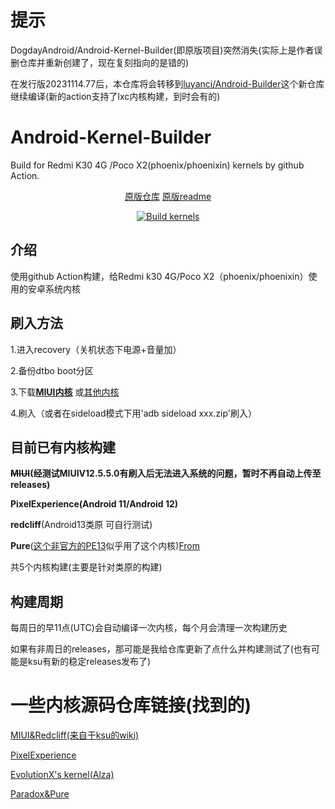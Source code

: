# 提示
DogdayAndroid/Android-Kernel-Builder(即原版项目)突然消失(实际上是作者误删仓库并重新创建了，现在复刻指向的是错的)

在发行版20231114.77后，本仓库将会转移到[luyanci/Android-Builder](https://github.com/luyanci/Android-Builder/)这个新仓库继续编译(新的action支持了lxc内核构建，到时会有的)

# Android-Kernel-Builder
 Build for Redmi K30 4G /Poco X2(phoenix/phoenixin) kernels by github Action. 
 <center> 
  
[原版仓库](https://github.com/DogdayAndroid/Android-Builder/)  [原版readme](https://github.com/luyanci/Android-Kernel-Builder/blob/main/README_vanlia.md) 
  
 [![Build kernels](https://github.com/luyanci/Android-Kernel-Builder/actions/workflows/build.yml/badge.svg)](https://github.com/luyanci/Android-Kernel-Builder/actions/workflows/build.yml)  
  
 </center> 
  
 ## 介绍 
 使用github Action构建，给Redmi k30 4G/Poco X2（phoenix/phoenixin）使用的安卓系统内核 
 ## 刷入方法 
 1.进入recovery（关机状态下电源+音量加） 
  
 2.备份dtbo boot分区 
  
 3.下载[**MIUI内核**](https://github.com/luyanci/Android-Kernel-Builder/releases/tag/miui) 
 或[其他内核](https://github.com/luyanci/Android-Kernel-Builder/releases/latest) 
  
 4.刷入（或者在sideload模式下用'adb sideload xxx.zip'刷入） 
  
 ## 目前已有内核构建 
  
 **~~MIUI~~(经测试MIUIV12.5.5.0有刷入后无法进入系统的问题，暂时不再自动上传至releases)** 
  
 **PixelExperience(Android 11/Android 12)** 
  
 **redcliff**(Android13类原 可自行测试) 
  
 **Pure**([这个非官方的PE13](https://github.com/SimpleJony/device_xiaomi_phoenix/releases/tag/PEPlus)似乎用了这个内核)[From](https://github.com/PixelExperience/official_devices/issues/3155) 
  
 共5个内核构建(主要是针对类原的构建) 
  
 ## 构建周期 
 每周日的早11点(UTC)会自动编译一次内核，每个月会清理一次构建历史 
  
 如果有非周日的releases，那可能是我给仓库更新了点什么并构建测试了(也有可能是ksu有新的稳定releases发布了) 
  
 # 一些内核源码仓库链接(找到的) 
  [MIUI&Redcliff(来自于ksu的wiki)](https://github.com/SlackerState/android_kernel_xiaomi_sm6150) 
  
 [PixelExperience](https://github.com/PixelExperience-Devices/kernel_xiaomi_phoenix) 
  
 [EvolutionX's kernel(Alza)](https://github.com/jaymistry258/kernel_xiaomi_phoenix) 
  
 [Paradox&Pure](https://github.com/Pzqqt/android_kernel_xiaomi_sm6150-1)
